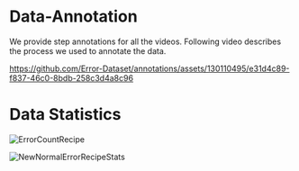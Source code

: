 # Data-Annotation

We provide step annotations for all the videos. Following video describes the process we used to annotate the data. 

https://github.com/Error-Dataset/annotations/assets/130110495/e31d4c89-f837-46c0-8bdb-258c3d4a8c96

# Data Statistics

![ErrorCountRecipe](https://github.com/Error-Dataset/annotations/assets/130110495/81fb1e22-a10e-40f0-8699-4b8924f0903a)

![NewNormalErrorRecipeStats](https://github.com/Error-Dataset/annotations/assets/130110495/b8c21dc9-5c02-45de-8c48-725ed6841160)
